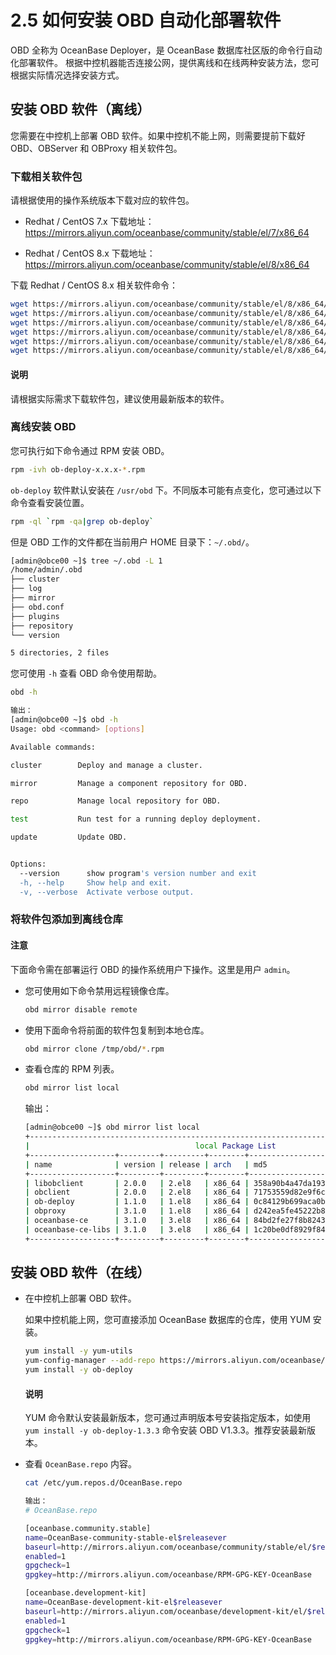 # 2.5 如何安装 OBD 自动化部署软件

OBD 全称为 OceanBase Deployer，是 OceanBase 数据库社区版的命令行自动化部署软件。
根据中控机器能否连接公网，提供离线和在线两种安装方法，您可根据实际情况选择安装方式。

## 安装 OBD 软件（离线）

您需要在中控机上部署 OBD 软件。如果中控机不能上网，则需要提前下载好 OBD、OBServer 和 OBProxy 相关软件包。

### 下载相关软件包

请根据使用的操作系统版本下载对应的软件包。

* Redhat / CentOS 7.x 下载地址：<https://mirrors.aliyun.com/oceanbase/community/stable/el/7/x86_64>
  
* Redhat / CentOS 8.x 下载地址：<https://mirrors.aliyun.com/oceanbase/community/stable/el/8/x86_64>

下载 Redhat / CentOS 8.x 相关软件命令：

```bash
wget https://mirrors.aliyun.com/oceanbase/community/stable/el/8/x86_64/ob-deploy-x.x.x-*.rpm
wget https://mirrors.aliyun.com/oceanbase/community/stable/el/8/x86_64/oceanbase-ce-x.x.x-*.rpm
wget https://mirrors.aliyun.com/oceanbase/community/stable/el/8/x86_64/oceanbase-ce-libs-x.x.x-*.rpm
wget https://mirrors.aliyun.com/oceanbase/community/stable/el/8/x86_64/obclient-x.x.x-*.rpm
wget https://mirrors.aliyun.com/oceanbase/community/stable/el/8/x86_64/libobclient-x.x.x-*.rpm
wget https://mirrors.aliyun.com/oceanbase/community/stable/el/8/x86_64/obproxy-x.x.x-*.rpm
```

<main id="notice" type='explain'>
  <h4>说明</h4>
  <p>请根据实际需求下载软件包，建议使用最新版本的软件。</p>
</main>

### 离线安装 OBD

您可执行如下命令通过 RPM 安装 OBD。

```bash
rpm -ivh ob-deploy-x.x.x-*.rpm
```

`ob-deploy` 软件默认安装在 `/usr/obd` 下。不同版本可能有点变化，您可通过以下命令查看安装位置。

```bash
rpm -ql `rpm -qa|grep ob-deploy`
```

但是 OBD 工作的文件都在当前用户 HOME 目录下：`~/.obd/`。

```bash
[admin@obce00 ~]$ tree ~/.obd -L 1
/home/admin/.obd
├── cluster
├── log
├── mirror
├── obd.conf
├── plugins
├── repository
└── version

5 directories, 2 files
```

您可使用 `-h` 查看 OBD 命令使用帮助。

```bash
obd -h

输出：
[admin@obce00 ~]$ obd -h
Usage: obd <command> [options]

Available commands:

cluster        Deploy and manage a cluster.

mirror         Manage a component repository for OBD.

repo           Manage local repository for OBD.

test           Run test for a running deploy deployment.

update         Update OBD.


Options:
  --version      show program's version number and exit
  -h, --help     Show help and exit.
  -v, --verbose  Activate verbose output.
```

### 将软件包添加到离线仓库

<main id="notice" type='notice'>
  <h4>注意</h4>
  <p>下面命令需在部署运行 OBD 的操作系统用户下操作。这里是用户 <code>admin</code>。</p>
</main>

* 您可使用如下命令禁用远程镜像仓库。

  ```bash
  obd mirror disable remote
  ```

* 使用下面命令将前面的软件包复制到本地仓库。

  ```bash
  obd mirror clone /tmp/obd/*.rpm
  ```
  
* 查看仓库的 RPM 列表。

  ```bash
  obd mirror list local
  ```
  
  输出：

  ```bash
  [admin@obce00 ~]$ obd mirror list local
  +-------------------------------------------------------------------------------------------+
  |                                     local Package List                                    |
  +-------------------+---------+---------+--------+------------------------------------------+
  | name              | version | release | arch   | md5                                      |
  +-------------------+---------+---------+--------+------------------------------------------+
  | libobclient       | 2.0.0   | 2.el8   | x86_64 | 358a90b4a47da193140c3bee023b2450126de4c6 |
  | obclient          | 2.0.0   | 2.el8   | x86_64 | 71753559d82e9f6c0b8a6d949b9a5194c6c53dc6 |
  | ob-deploy         | 1.1.0   | 1.el8   | x86_64 | 0c84129b699aca0b43fdfb01fb2c4439f36ff856 |
  | obproxy           | 3.1.0   | 1.el8   | x86_64 | d242ea5fe45222b8f61c3135ba2aaa778c61ea22 |
  | oceanbase-ce      | 3.1.0   | 3.el8   | x86_64 | 84bd2fe27f8b8243cc57d8a3f68b4c50f94aab80 |
  | oceanbase-ce-libs | 3.1.0   | 3.el8   | x86_64 | 1c20be0df8929f843e9bdd509de4916f883d62f8 |
  +-------------------+---------+---------+--------+------------------------------------------+
  ```

## 安装 OBD 软件（在线）

* 在中控机上部署 OBD 软件。

  如果中控机能上网，您可直接添加 OceanBase 数据库的仓库，使用 YUM 安装。

  ```bash
  yum install -y yum-utils
  yum-config-manager --add-repo https://mirrors.aliyun.com/oceanbase/OceanBase.repo
  yum install -y ob-deploy
  ```

  <main id="notice" type='explain'>
    <h4>说明</h4>
    <p>YUM 命令默认安装最新版本，您可通过声明版本号安装指定版本，如使用 <code>yum install -y ob-deploy-1.3.3</code> 命令安装 OBD V1.3.3。推荐安装最新版本。</p>
  </main>

* 查看 `OceanBase.repo` 内容。

  ```bash
  cat /etc/yum.repos.d/OceanBase.repo
  
  输出：
  # OceanBase.repo
  
  [oceanbase.community.stable]
  name=OceanBase-community-stable-el$releasever
  baseurl=http://mirrors.aliyun.com/oceanbase/community/stable/el/$releasever/$basearch/
  enabled=1
  gpgcheck=1
  gpgkey=http://mirrors.aliyun.com/oceanbase/RPM-GPG-KEY-OceanBase
  
  [oceanbase.development-kit]
  name=OceanBase-development-kit-el$releasever
  baseurl=http://mirrors.aliyun.com/oceanbase/development-kit/el/$releasever/$basearch/
  enabled=1
  gpgcheck=1
  gpgkey=http://mirrors.aliyun.com/oceanbase/RPM-GPG-KEY-OceanBase
  ```
